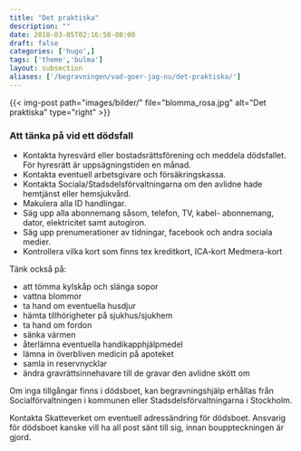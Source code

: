 ```yaml
---
title: "Det praktiska"
description: ""
date: 2018-03-05T02:16:58-08:00
draft: false
categories: ['hugo',]
tags: ['theme','bulma']
layout: subsection
aliases: ['/begravningen/vad-goer-jag-nu/det-praktiska/']
---
```



{{< img-post
    path="images/bilder/" file="blomma_rosa.jpg"
    alt="Det praktiska" type="right" >}}


### Att tänka på vid ett dödsfall

 * Kontakta hyresvärd eller bostadsrättsförening och meddela dödsfallet. För hyresrätt är uppsägningstiden en månad.
 * Kontakta eventuell arbetsgivare och försäkringskassa.
 * Kontakta Sociala/Stadsdelsförvaltningarna om den avlidne hade hemtjänst eller hemsjukvård.
 * Makulera alla ID handlingar.
 * Säg upp alla abonnemang såsom, telefon, TV, kabel- abonnemang, dator, elektricitet samt autogiron.
 * Säg upp prenumerationer av tidningar, facebook och andra sociala medier.
 * Kontrollera vilka kort som finns tex kreditkort, ICA-kort Medmera-kort
 
Tänk också på:

 * att tömma kylskåp och slänga sopor
 * vattna blommor
 * ta hand om eventuella husdjur
 * hämta tillhörigheter på sjukhus/sjukhem
 * ta hand om fordon
 * sänka värmen
 * återlämna eventuella handikapphjälpmedel
 * lämna in överbliven medicin på apoteket
 * samla in reservnycklar
 * ändra gravrättsinnehavare till de gravar den avlidne skött om

Om inga tillgångar finns i dödsboet, kan begravningshjälp erhållas från Socialförvaltningen i kommunen eller Stadsdelsförvaltningarna i Stockholm.

Kontakta Skatteverket om eventuell adressändring för dödsboet. Ansvarig för dödsboet kanske vill ha all post sänt till sig, innan bouppteckningen är gjord.
